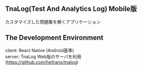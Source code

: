 ## TnaLog(Test And Analytics Log) Mobile版
カスタマイズした問題集を解くアプリケーション

## The Development Environment
client: React Native (Android基準) <br>
server: TnaLog Web版のサーバを利用 <br>
        (https://github.com/hellraris/tnalog)
